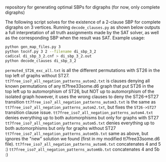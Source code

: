 repository for generating optimal SBPs for digraphs (for now, only complete digraphs)

The following script solves for the existence of a 2-clause SBP for complete digraphs on 3 vertices.
Running `decode_clauses.py` as shown below outputs a full interpretation of all truth assignments made by the SAT solver, as well as the corresponding SBP when the result was SAT.
Example usage:
```bash
python gen_map_files.py 3
python tocnf.py 3 2 --filename di_sbp_3_2
cadical di_sbp_3_2.cnf > di_sbp_3_2.out
python decode_clauses di_sbp_3_2
```

`permuted_ST26_exc_all.txt` is all the different permutations with ST26 in the top left of graphs without ST27.
`tt7free_iso7_all_negation_patterns_autom2.txt` is clauses denying all known permutations of any tt7free33some.d6 graph that put ST26 in the top left up to automorphism of ST26, but NOT up to automorphism of the isolated graph
                                                however, it uses the wrong clauses to deny the ST26->ST27 transition
`tt7free_iso7_all_negation_patterns_autom3.txt` is the same as `tt7free_iso7_all_negation_patterns_autom2.txt`, but fixes the `ST26->ST27` transition clause issue.
`tt7free_iso7_all_negation_patterns_autom4.txt` denies everything up to both automorphisms but only for graphs with ST27
`tt7free_iso7_all_negation_patterns_autom5.txt` denies everything up to both automorphisms but only for graphs without ST27
`tt7free_iso7_all_negation_patterns_autom5b.txt` same as above, but ignores the "new" solution we found (first in my modified tt7free33some.d6 file).
`tt7free_iso7_all_negation_patterns_autom6.txt` concatenates 4 and 5 :)
`tt7free_iso7_all_negation_patterns_autom6b.txt` concatenates 4 and 5b :)
